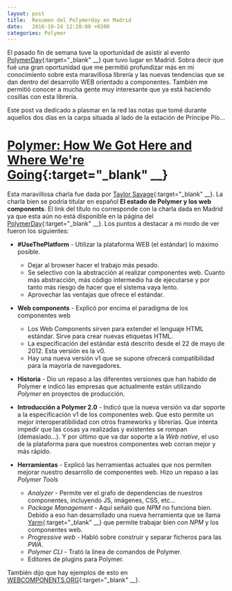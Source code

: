 ```yaml
---
layout: post
title:  Resumen del Polymerday en Madrid
date:   2016-10-24 12:28:00 +0200
categories: Polymer
---
```


El pasado fin de semana tuve la oportunidad de asistir al evento [PolymerDay](https://www.polymerday.com/home/){:target="_blank" __} que tuvo lugar en Madrid. Sobra decir que fué una gran oportunidad que me permitió profundizar más en mi conocimiento sobre esta maravillosa librería y las nuevas tendencias que se dan dentro del desarrollo WEB orientado a componentes. También me permitió conocer a mucha gente muy interesante que ya está haciendo cosillas con esta librería.

Este post va dedicado a plasmar en la red las notas que tomé durante aquellos dos días en la carpa situada al lado de la estación de Príncipe Pío...

# [Polymer: How We Got Here and Where We're Going](https://www.youtube.com/watch?v=VBbejeKHrjg&feature=youtu.be&list=PLNYkxOF6rcICc687SxHQRuo9TVNOJelSZ){:target="_blank" __}
Esta maravillosa charla fue dada por [Taylor Savage](https://twitter.com/taylorthesavage){:target="_blank" __}. La charla bien se podría titular en español **El estado de Polymer y los web components**. El link del título no corresponde con la charla dada en Madrid ya que esta aún no está disponible en la página del [PolymerDay](https://www.polymerday.com/home/){:target="_blank" __}. Los puntos a destacar a mi modo de ver fueron los siguientes:

* **#UseThePlatform** - Utilizar la plataforma WEB (el estándar) lo máximo posible.
  * Dejar al browser hacer el trabajo más pesado.
  * Se selectivo con la abstracción al realizar componentes web. Cuanto más abstracción, más código intermedio ha de ejecutarse y por tanto más riesgo de hacer que el sistema vaya lento.
  * Aprovechar las ventajas que ofrece el estándar.

* **Web components** - Explicó por encima el paradigma de los componentes web
    * Los Web Components sirven para extender el lenguaje HTML estándar. Sirve para crear nuevas etiquetas HTML.
    * La especificación del estándar está descrito desde el 22 de mayo de 2012. Esta versión es la v0.
    * Hay una nueva versión v1 que se supone ofrecerá compatibilidad para la mayoría de navegadores.

* **Historia** - Dio un repaso a las diferentes versiones que han habido de Polymer e indicó las empresas que actualmente están utilizando *Polymer* en proyectos de producción.
* **Introducción a Polymer 2.0** - Indicó que la nueva versión va dar soporte a la especificación v1 de los componentes web. Que esto permite un mejor interoperatibilidad con otros frameworks y librerías. Que intenta impedir que las cosas ya realizadas y existentes se rompan (demasiado...). Y por último que va dar soporte a la *Web native*, el uso de la plataforma para que nuestros componentes web corran mejor y más rápido.
* **Herramientas** - Explicó las herramientas actuales que nos permiten mejorar nuestro desarrollo de componentes web. Hizo un repaso a las *Polymer Tools*
    * *Analyzer* - Permite ver el grafo de dependencias de nuestros componentes, incluyendo JS, imágenes, CSS, etc...
    * *Package Management* - Aquí señaló que *NPM* no funciona bien. Debido a eso han desarrollado una nueva herramienta que se llama [Yarm](https://github.com/yarnpkg/yarn){:target="_blank" __} que permite trabajar bien con *NPM* y los componentes web.
    * *Progressive web* - Habló sobre construir y separar ficheros para las *PWA*.
    * *Polymer CLI* - Trató la linea de comandos de Polymer.
    * Editores de plugins para Polymer.

También dijo que hay ejemplos de esto en [WEBCOMPONENTS.ORG](https://beta.webcomponents.org/){:target="_blank" __}.
